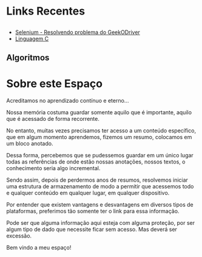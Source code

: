 # Links Recentes

## 
- [Selenium - Resolvendo problema do GeekODriver](https://andrenevares.github.io/andrenevares/python/GeekODriver)
- [Linguagem C](https://andrenevares.github.io/andrenevares/linguagemC/)


## Algoritmos



# Sobre este Espaço
Acreditamos no aprendizado contínuo e eterno...

Nossa memória costuma guardar somente aquilo que é importante, aquilo que é acessado de forma recorrente.

No entanto, muitas vezes precisamos ter acesso a um conteúdo específico, que em algum momento aprendemos, fizemos um resumo, colocamos em um bloco anotado.

Dessa forma, percebemos que se pudessemos guardar em um único lugar todas as referências de onde estão nossas anotações, nossos textos, o conhecimento seria algo incremental.

Sendo assim, depois de perdermos anos de resumos, resolvemos iniciar uma estrutura de armazenamento de modo a permitir que acessemos todo e qualquer conteúdo em qualquer lugar, em qualquer dispositivo.

Por entender que existem vantagens e desvantagens em diversos tipos de plataformas, preferimos tão somente ter o link para essa informação.

Pode ser que alguma informação aqui esteja com alguma proteção, por ser algum tipo de dado que necessite ficar sem acesso.  Mas deverá ser excessão.

Bem vindo a meu espaço!

